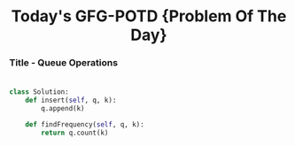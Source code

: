 <h1 align="center">Today's GFG-POTD {Problem Of The Day}</h1>

### Title - Queue Operations<br><br>

```python
class Solution:
    def insert(self, q, k): 
        q.append(k)

    def findFrequency(self, q, k):
        return q.count(k)
```
